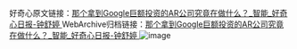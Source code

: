 好奇心原文链接：[那个拿到Google巨额投资的AR公司究竟在做什么？_智能_好奇心日报-钟舒婷 ](https://www.qdaily.com/articles/10435.html)
WebArchive归档链接：[那个拿到Google巨额投资的AR公司究竟在做什么？_智能_好奇心日报-钟舒婷 ](http://web.archive.org/web/20190623160337/https://www.qdaily.com/articles/10435.html)
![image](http://ww3.sinaimg.cn/large/007d5XDply1g3wfnubu8oj30u02zf4qp)
